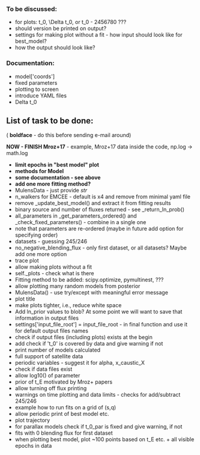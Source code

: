 ### To be discussed:

- for plots: t_0, \Delta t_0, or t_0 - 2456780 ???
- should version be printed on output?
- settings for making plot without a fit - how input should look like for best_model?
- how the output should look like?

### Documentation:
- model['coords']
- fixed parameters
- plotting to screen
- introduce YAML files
- Delta t_0

## List of task to be done:

( **boldface** - do this before sending e-mail around)

**NOW - FINISH Mroz+17** - example, Mroz+17 data inside the code, np.log -> math.log

- **limit epochs in "best model" plot**
- **methods for Model**
- **some documentation - see above**
- **add one more fitting method?**
- MulensData - just provide *str*
- n_walkers for EMCEE - default is x4 and remove from minimal yaml file
- remove _update_best_model() and extract it from fitting results
- binary source and number of fluxes returned - see _return_ln_prob()
- all_parameters in _get_parameters_ordered() and _check_fixed_parameters() - combine in a single one
- note that parameters are re-ordered (maybe in future add option for specifying order)
- datasets - guessing 245/246
- no_negative_blending_flux - only first dataset, or all datasets? Maybe add one more option
- trace plot
- allow making plots without a fit
- self._plots - check what is there
- Fitting method to be added: scipy.optimize, pymultinest, ???
- allow plotting many random models from posterior
- MulensData() - use try/except with meaningful error message
- plot title
- make plots tighter, i.e., reduce white space
- Add ln_prior values to blob? At some point we will want to save that information in output files
- settings['input_file_root'] = input_file_root - in final function and use it for default output files names
- check if output files (including plots) exists at the begin
- add check if 't_0' is covered by data and give warning if not
- print number of models calculated
- full support of satellite data
- periodic variables - suggest it for alpha, x_caustic_X
- check if data files exist
- allow log10() of parameter
- prior of t_E motivated by Mroz+ papers
- allow turning off flux printing
- warnings on time plotting and data limits - checks for add/subtract 245/246
- example how to run fits on a grid of (s,q)
- allow periodic print of best model etc.
- plot trajectory
- for parallax models check if t_0_par is fixed and give warning, if not
- fits with 0 blending flux for first dataset
- when plotting best model, plot ~100 points based on t_E etc. + all visible epochs in data
